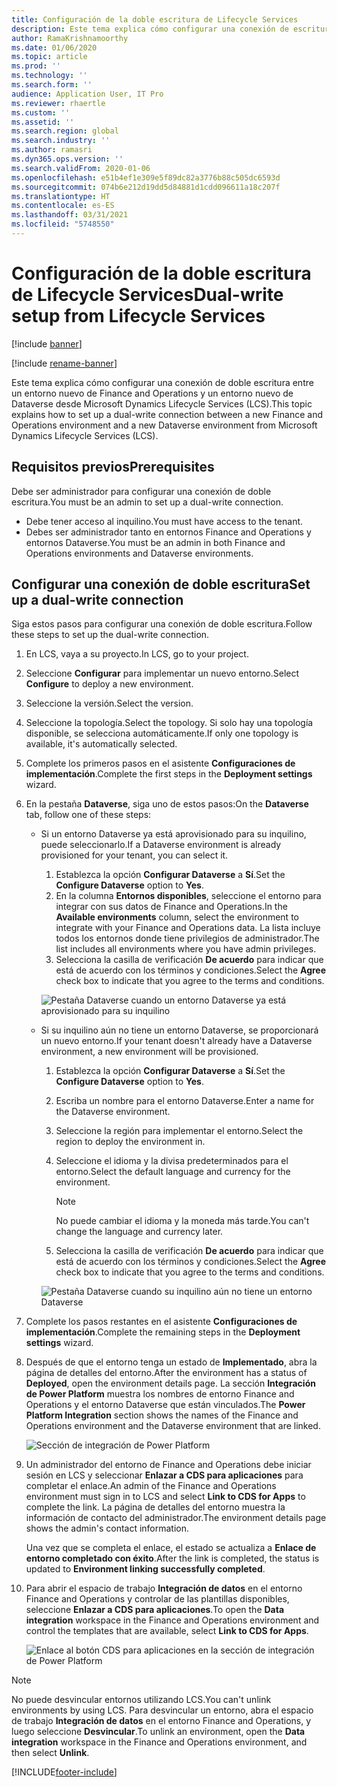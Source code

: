 ```yaml
---
title: Configuración de la doble escritura de Lifecycle Services
description: Este tema explica cómo configurar una conexión de escritura dual desde Microsoft Dynamics Lifecycle Services (LCS).
author: RamaKrishnamoorthy
ms.date: 01/06/2020
ms.topic: article
ms.prod: ''
ms.technology: ''
ms.search.form: ''
audience: Application User, IT Pro
ms.reviewer: rhaertle
ms.custom: ''
ms.assetid: ''
ms.search.region: global
ms.search.industry: ''
ms.author: ramasri
ms.dyn365.ops.version: ''
ms.search.validFrom: 2020-01-06
ms.openlocfilehash: e51b4ef1e309e5f89dc82a3776b88c505dc6593d
ms.sourcegitcommit: 074b6e212d19dd5d84881d1cdd096611a18c207f
ms.translationtype: HT
ms.contentlocale: es-ES
ms.lasthandoff: 03/31/2021
ms.locfileid: "5748550"
---
```

# <a name="dual-write-setup-from-lifecycle-services"></a><span data-ttu-id="03a21-103">Configuración de la doble escritura de Lifecycle Services</span><span class="sxs-lookup"><span data-stu-id="03a21-103">Dual-write setup from Lifecycle Services</span></span>

[!include [banner](../../includes/banner.md)]

[!include [rename-banner](~/includes/cc-data-platform-banner.md)]

<span data-ttu-id="03a21-104">Este tema explica cómo configurar una conexión de doble escritura entre un entorno nuevo de Finance and Operations y un entorno nuevo de Dataverse desde Microsoft Dynamics Lifecycle Services (LCS).</span><span class="sxs-lookup"><span data-stu-id="03a21-104">This topic explains how to set up a dual-write connection between a new Finance and Operations environment and a new Dataverse environment from Microsoft Dynamics Lifecycle Services (LCS).</span></span>

## <a name="prerequisites"></a><span data-ttu-id="03a21-105">Requisitos previos</span><span class="sxs-lookup"><span data-stu-id="03a21-105">Prerequisites</span></span>

<span data-ttu-id="03a21-106">Debe ser administrador para configurar una conexión de doble escritura.</span><span class="sxs-lookup"><span data-stu-id="03a21-106">You must be an admin to set up a dual-write connection.</span></span>

+ <span data-ttu-id="03a21-107">Debe tener acceso al inquilino.</span><span class="sxs-lookup"><span data-stu-id="03a21-107">You must have access to the tenant.</span></span>
+ <span data-ttu-id="03a21-108">Debes ser administrador tanto en entornos Finance and Operations y entornos Dataverse.</span><span class="sxs-lookup"><span data-stu-id="03a21-108">You must be an admin in both Finance and Operations environments and Dataverse environments.</span></span>

## <a name="set-up-a-dual-write-connection"></a><span data-ttu-id="03a21-109">Configurar una conexión de doble escritura</span><span class="sxs-lookup"><span data-stu-id="03a21-109">Set up a dual-write connection</span></span>

<span data-ttu-id="03a21-110">Siga estos pasos para configurar una conexión de doble escritura.</span><span class="sxs-lookup"><span data-stu-id="03a21-110">Follow these steps to set up the dual-write connection.</span></span>

1. <span data-ttu-id="03a21-111">En LCS, vaya a su proyecto.</span><span class="sxs-lookup"><span data-stu-id="03a21-111">In LCS, go to your project.</span></span>
2. <span data-ttu-id="03a21-112">Seleccione **Configurar** para implementar un nuevo entorno.</span><span class="sxs-lookup"><span data-stu-id="03a21-112">Select **Configure** to deploy a new environment.</span></span>
3. <span data-ttu-id="03a21-113">Seleccione la versión.</span><span class="sxs-lookup"><span data-stu-id="03a21-113">Select the version.</span></span> 
4. <span data-ttu-id="03a21-114">Seleccione la topología.</span><span class="sxs-lookup"><span data-stu-id="03a21-114">Select the topology.</span></span> <span data-ttu-id="03a21-115">Si solo hay una topología disponible, se selecciona automáticamente.</span><span class="sxs-lookup"><span data-stu-id="03a21-115">If only one topology is available, it's automatically selected.</span></span>
5. <span data-ttu-id="03a21-116">Complete los primeros pasos en el asistente **Configuraciones de implementación**.</span><span class="sxs-lookup"><span data-stu-id="03a21-116">Complete the first steps in the **Deployment settings** wizard.</span></span>
6. <span data-ttu-id="03a21-117">En la pestaña **Dataverse**, siga uno de estos pasos:</span><span class="sxs-lookup"><span data-stu-id="03a21-117">On the **Dataverse** tab, follow one of these steps:</span></span>

    - <span data-ttu-id="03a21-118">Si un entorno Dataverse ya está aprovisionado para su inquilino, puede seleccionarlo.</span><span class="sxs-lookup"><span data-stu-id="03a21-118">If a Dataverse environment is already provisioned for your tenant, you can select it.</span></span>

        1. <span data-ttu-id="03a21-119">Establezca la opción **Configurar Dataverse** a **Sí**.</span><span class="sxs-lookup"><span data-stu-id="03a21-119">Set the **Configure Dataverse** option to **Yes**.</span></span>
        2. <span data-ttu-id="03a21-120">En la columna **Entornos disponibles**, seleccione el entorno para integrar con sus datos de Finance and Operations.</span><span class="sxs-lookup"><span data-stu-id="03a21-120">In the **Available environments** column, select the environment to integrate with your Finance and Operations data.</span></span> <span data-ttu-id="03a21-121">La lista incluye todos los entornos donde tiene privilegios de administrador.</span><span class="sxs-lookup"><span data-stu-id="03a21-121">The list includes all environments where you have admin privileges.</span></span>
        3. <span data-ttu-id="03a21-122">Selecciona la casilla de verificación **De acuerdo** para indicar que está de acuerdo con los términos y condiciones.</span><span class="sxs-lookup"><span data-stu-id="03a21-122">Select the **Agree** check box to indicate that you agree to the terms and conditions.</span></span>

        ![Pestaña Dataverse cuando un entorno Dataverse ya está aprovisionado para su inquilino](../dual-write/media/lcs_setup_1.png)

    - <span data-ttu-id="03a21-124">Si su inquilino aún no tiene un entorno Dataverse, se proporcionará un nuevo entorno.</span><span class="sxs-lookup"><span data-stu-id="03a21-124">If your tenant doesn't already have a Dataverse environment, a new environment will be provisioned.</span></span>

        1. <span data-ttu-id="03a21-125">Establezca la opción **Configurar Dataverse** a **Sí**.</span><span class="sxs-lookup"><span data-stu-id="03a21-125">Set the **Configure Dataverse** option to **Yes**.</span></span>
        2. <span data-ttu-id="03a21-126">Escriba un nombre para el entorno Dataverse.</span><span class="sxs-lookup"><span data-stu-id="03a21-126">Enter a name for the Dataverse environment.</span></span>
        3. <span data-ttu-id="03a21-127">Seleccione la región para implementar el entorno.</span><span class="sxs-lookup"><span data-stu-id="03a21-127">Select the region to deploy the environment in.</span></span>
        4. <span data-ttu-id="03a21-128">Seleccione el idioma y la divisa predeterminados para el entorno.</span><span class="sxs-lookup"><span data-stu-id="03a21-128">Select the default language and currency for the environment.</span></span>

            > [!NOTE]
            > <span data-ttu-id="03a21-129">No puede cambiar el idioma y la moneda más tarde.</span><span class="sxs-lookup"><span data-stu-id="03a21-129">You can't change the language and currency later.</span></span>

        5. <span data-ttu-id="03a21-130">Selecciona la casilla de verificación **De acuerdo** para indicar que está de acuerdo con los términos y condiciones.</span><span class="sxs-lookup"><span data-stu-id="03a21-130">Select the **Agree** check box to indicate that you agree to the terms and conditions.</span></span>

        ![Pestaña Dataverse cuando su inquilino aún no tiene un entorno Dataverse](../dual-write/media/lcs_setup_2.png)

7. <span data-ttu-id="03a21-132">Complete los pasos restantes en el asistente **Configuraciones de implementación**.</span><span class="sxs-lookup"><span data-stu-id="03a21-132">Complete the remaining steps in the **Deployment settings** wizard.</span></span>
8. <span data-ttu-id="03a21-133">Después de que el entorno tenga un estado de **Implementado**, abra la página de detalles del entorno.</span><span class="sxs-lookup"><span data-stu-id="03a21-133">After the environment has a status of **Deployed**, open the environment details page.</span></span> <span data-ttu-id="03a21-134">La sección **Integración de Power Platform** muestra los nombres de entorno Finance and Operations y el entorno Dataverse que están vinculados.</span><span class="sxs-lookup"><span data-stu-id="03a21-134">The **Power Platform Integration** section shows the names of the Finance and Operations environment and the Dataverse environment that are linked.</span></span>

    ![Sección de integración de Power Platform](../dual-write/media/lcs_setup_3.png)

9. <span data-ttu-id="03a21-136">Un administrador del entorno de Finance and Operations debe iniciar sesión en LCS y seleccionar **Enlazar a CDS para aplicaciones** para completar el enlace.</span><span class="sxs-lookup"><span data-stu-id="03a21-136">An admin of the Finance and Operations environment must sign in to LCS and select **Link to CDS for Apps** to complete the link.</span></span> <span data-ttu-id="03a21-137">La página de detalles del entorno muestra la información de contacto del administrador.</span><span class="sxs-lookup"><span data-stu-id="03a21-137">The environment details page shows the admin's contact information.</span></span>

    <span data-ttu-id="03a21-138">Una vez que se completa el enlace, el estado se actualiza a **Enlace de entorno completado con éxito**.</span><span class="sxs-lookup"><span data-stu-id="03a21-138">After the link is completed, the status is updated to **Environment linking successfully completed**.</span></span>

10. <span data-ttu-id="03a21-139">Para abrir el espacio de trabajo **Integración de datos** en el entorno Finance and Operations y controlar de las plantillas disponibles, seleccione **Enlazar a CDS para aplicaciones**.</span><span class="sxs-lookup"><span data-stu-id="03a21-139">To open the **Data integration** workspace in the Finance and Operations environment and control the templates that are available, select **Link to CDS for Apps**.</span></span>

    ![Enlace al botón CDS para aplicaciones en la sección de integración de Power Platform](../dual-write/media/lcs_setup_4.png)

> [!NOTE]
> <span data-ttu-id="03a21-141">No puede desvincular entornos utilizando LCS.</span><span class="sxs-lookup"><span data-stu-id="03a21-141">You can't unlink environments by using LCS.</span></span> <span data-ttu-id="03a21-142">Para desvincular un entorno, abra el espacio de trabajo **Integración de datos** en el entorno Finance and Operations, y luego seleccione **Desvincular**.</span><span class="sxs-lookup"><span data-stu-id="03a21-142">To unlink an environment, open the **Data integration** workspace in the Finance and Operations environment, and then select **Unlink**.</span></span>



[!INCLUDE[footer-include](../../../../includes/footer-banner.md)]
